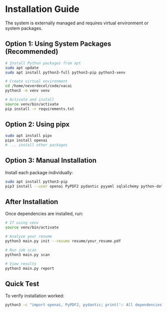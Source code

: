# Installation Guide

The system is externally managed and requires virtual environment or system packages.

## Option 1: Using System Packages (Recommended)

```bash
# Install Python packages from apt
sudo apt update
sudo apt install python3-full python3-pip python3-venv

# Create virtual environment
cd /home/neverdecel/code/vacai
python3 -m venv venv

# Activate and install
source venv/bin/activate
pip install -r requirements.txt
```

## Option 2: Using pipx

```bash
sudo apt install pipx
pipx install openai
# ... install other packages
```

## Option 3: Manual Installation

Install each package individually:

```bash
sudo apt install python3-pip
pip3 install --user openai PyPDF2 pydantic pyyaml sqlalchemy python-dotenv click rich python-dateutil python-jobspy
```

## After Installation

Once dependencies are installed, run:

```bash
# If using venv
source venv/bin/activate

# Analyze your resume
python3 main.py init --resume resume/your_resume.pdf

# Run job scan
python3 main.py scan

# View results
python3 main.py report
```

## Quick Test

To verify installation worked:

```bash
python3 -c "import openai, PyPDF2, pydantic; print('✅ All dependencies installed!')"
```

